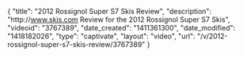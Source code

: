 {
    "title": "2012 Rossignol Super S7 Skis Review",
    "description": "http:\/\/www.skis.com Review for the 2012 Rossignol Super S7 Skis",
    "videoid": "3767389",
    "date_created": "1411361300",
    "date_modified": "1418182026",
    "type": "captivate",
    "layout": "video",
    "url": "\/v\/2012-rossignol-super-s7-skis-review\/3767389"
}